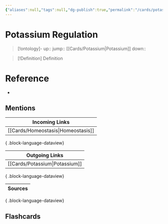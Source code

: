 ```yaml
---
{"aliases":null,"tags":null,"dg-publish":true,"permalink":"/cards/potassium-regulation/","dgPassFrontmatter":true}
---
```


# Potassium Regulation

> [!ontology]-
> up:: 
> jump:: [[Cards/Potassium\|Potassium]]
> down:: 

> [!Definition] Definition
> 

# Reference
- 

## Mentions

| Incoming Links                        |
| ------------------------------------- |
| [[Cards/Homeostasis\|Homeostasis]] |

{ .block-language-dataview}

| Outgoing Links                    |
| --------------------------------- |
| [[Cards/Potassium\|Potassium]] |

{ .block-language-dataview}

| Sources |
| ------- |

{ .block-language-dataview}

## Flashcards 

